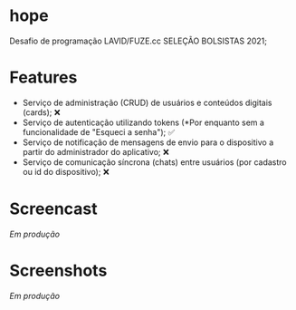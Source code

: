 # hope
Desafio de programação LAVID/FUZE.cc SELEÇÃO BOLSISTAS 2021;

# Features

* Serviço de administração (CRUD) de usuários e conteúdos digitais (cards); :x:
* Serviço de autenticação utilizando tokens (*Por enquanto sem a funcionalidade de "Esqueci a senha"); :white_check_mark:
* Serviço de notificação de mensagens de envio para o dispositivo a partir do administrador do aplicativo; :x:
* Serviço de comunicação síncrona (chats) entre usuários (por cadastro ou id do dispositivo); :x:

# Screencast

*Em produção*

# Screenshots

*Em produção*
